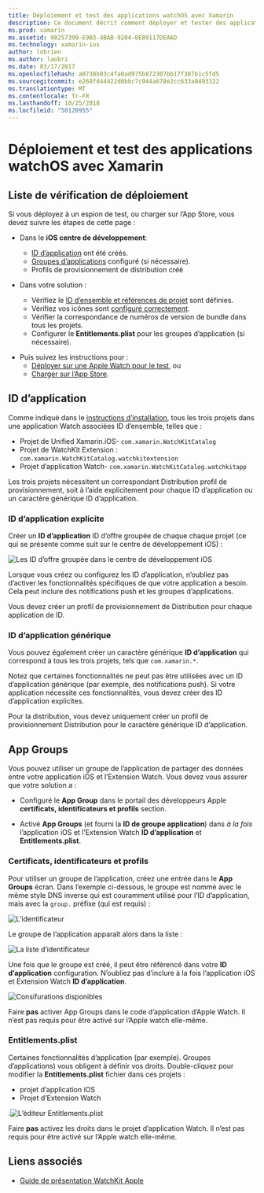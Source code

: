 ```yaml
---
title: Déploiement et test des applications watchOS avec Xamarin
description: Ce document décrit comment déployer et tester des applications watchOS avec Xamarin. Il fournit une liste de vérification de déploiement, aborde explicite et ID, d’application générique et examine les groupes d’applications.
ms.prod: xamarin
ms.assetid: 98257399-E9B3-4BAB-9204-0E89117DEA6D
ms.technology: xamarin-ios
author: lobrien
ms.author: laobri
ms.date: 03/17/2017
ms.openlocfilehash: a0738b03c4fa0ad975b872307bb17f387b1c5fd5
ms.sourcegitcommit: e268fd44422d0bbc7c944a678e2cc633a0493122
ms.translationtype: MT
ms.contentlocale: fr-FR
ms.lasthandoff: 10/25/2018
ms.locfileid: "50120955"
---
```

# <a name="deploying-and-testing-watchos-apps-with-xamarin"></a>Déploiement et test des applications watchOS avec Xamarin

## <a name="deployment-checklist"></a>Liste de vérification de déploiement

Si vous déployez à un espion de test, ou charger sur l’App Store, vous devez suivre les étapes de cette page :

- Dans le **iOS centre de développement**:
  - [ID d’application](#App_IDs) ont été créés.
  - [Groupes d’applications](#App_Groups) configuré (si nécessaire).
  - Profils de provisionnement de distribution créé

- Dans votre solution :

  - Vérifiez le [ID d’ensemble et références de projet](~/ios/watchos/get-started/installation.md) sont définies.
  - Vérifiez vos icônes sont [configuré correctement](~/ios/watchos/app-fundamentals/icons.md).
  - Vérifier la correspondance de numéros de version de bundle dans tous les projets.
  - Configurer le **Entitlements.plist** pour les groupes d’application (si nécessaire).

* Puis suivez les instructions pour :
  - [Déployer sur une Apple Watch pour le test](~/ios/watchos/deploy-test/device.md), ou
  - [Charger sur l’App Store](~/ios/watchos/deploy-test/appstore.md).

<a name="App_IDs"/>

## <a name="app-ids"></a>ID d’application

Comme indiqué dans le [instructions d’installation](~/ios/watchos/get-started/installation.md), tous les trois projets dans une application Watch associées ID d’ensemble, telles que :

- Projet de Unified Xamarin.iOS- `com.xamarin.WatchKitCatalog`
- Projet de WatchKit Extension : `com.xamarin.WatchKitCatalog.watchkitextension`
- Projet d’application Watch- `com.xamarin.WatchKitCatalog.watchkitapp`

Les trois projets nécessitent un correspondant Distribution profil de provisionnement, soit à l’aide explicitement pour chaque ID d’application ou un caractère générique ID d’application.

### <a name="explicit-app-ids"></a>ID d’application explicite

Créer un **ID d’application** ID d’offre groupée de chaque chaque projet (ce qui se présente comme suit sur le centre de développement iOS) :

![Les ID d’offre groupée dans le centre de développement iOS](images/appids-specific-sml.png)

Lorsque vous créez ou configurez les ID d’application, n’oubliez pas d’activer les fonctionnalités spécifiques de que votre application a besoin. Cela peut inclure des notifications push et les groupes d’applications.

Vous devez créer un profil de provisionnement de Distribution pour chaque application de ID.

### <a name="wildcard-app-id"></a>ID d’application générique

Vous pouvez également créer un caractère générique **ID d’application** qui correspond à tous les trois projets, tels que `com.xamarin.*`.

Notez que certaines fonctionnalités ne peut pas être utilisées avec un ID d’application générique (par exemple, des notifications push). Si votre application nécessite ces fonctionnalités, vous devez créer des ID d’application explicites.

Pour la distribution, vous devez uniquement créer un profil de provisionnement Distribution pour le caractère générique ID d’application.

<a name="App_Groups" />

## <a name="app-groups"></a>App Groups

Vous pouvez utiliser un groupe de l’application de partager des données entre votre application iOS et l’Extension Watch. Vous devez vous assurer que votre solution a :

- Configuré le **App Group** dans le portail des développeurs Apple **certificats, identificateurs et profils** section.

- Activé **App Groups** (et fourni la **ID de groupe application**) dans *à la fois* l’application iOS et l’Extension Watch **ID d’application** et  **Entitlements.plist**.

### <a name="certificates-identifiers--profiles"></a>Certificats, identificateurs et profils

Pour utiliser un groupe de l’application, créez une entrée dans le **App Groups** écran. Dans l’exemple ci-dessous, le groupe est nommé avec le même style DNS inverse qui est couramment utilisé pour l’ID d’application, mais avec la `group.` préfixe (qui est requis) :

![L’identificateur](images/appgroups-new-sml.png)

Le groupe de l’application apparaît alors dans la liste :

![La liste d’identificateur](images/appgroups-setup-sml.png)

Une fois que le groupe est créé, il peut être référencé dans votre **ID d’application** configuration. N’oubliez pas d’inclure à la fois l’application iOS et Extension Watch **ID d’application**.

![Consifurations disponibles](images/appgroups-sml.png)

Faire **pas** activer App Groups dans le code d’application d’Apple Watch. Il n’est pas requis pour être activé sur l’Apple watch elle-même.

### <a name="entitlementsplist"></a>Entitlements.plist

Certaines fonctionnalités d’application (par exemple). Groupes d’applications) vous obligent à définir vos droits.
Double-cliquez pour modifier la **Entitlements.plist** fichier dans ces projets :

- projet d’application iOS
- Projet d’Extension Watch

.![L’éditeur Entitlements.plist](images/entitlements-plist-sml.png)

Faire **pas** activez les droits dans le projet d’application Watch. Il n’est pas requis pour être activé sur l’Apple watch elle-même.

## <a name="related-links"></a>Liens associés

- [Guide de présentation WatchKit Apple](https://developer.apple.com/app-store/watch/)
